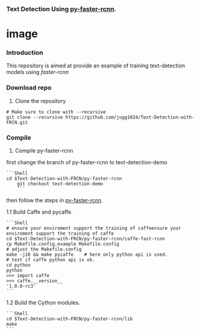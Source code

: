 ### Text Detection Using [py-faster-rcnn](https://github.com/rbgirshick/py-faster-rcnn/blob/master/README.md).

# image #

### Introduction

This repository is aimed at provide an example of training text-detection models using *faster-rcnn*

### Download repo 

  1. Clone the repository
  
  ```Shell
  # Make sure to clone with --recursive
  git clone --recursive https://github.com/jugg1024/Text-Detection-with-FRCN.git
  ```

### Compile

  1. Compile py-faster-rcnn

  first change the branch of py-faster-rcnn to text-detection-demo

	```Shell
	cd $Text-Detection-with-FRCN/py-faster-rcnn
    	git checkout text-detection-demo
    	```

  then follow the steps in [py-faster-rcnn](https://github.com/rbgirshick/py-faster-rcnn/blob/master/README.md).

  1.1 Build Caffe and pycaffe.

	```Shell
	# ensure your enviroment support the training of caffeensure your enviroment support the training of caffe
	cd $Text-Detection-with-FRCN/py-faster-rcnn/caffe-fast-rcnn
	cp Makefile.config.example Makefile.config
	# adjust the Makefile.config
	make -j16 && make pycaffe    # here only python api is used.
	# test if caffe python api is ok.
	cd python
	python
	>>> import caffe
	>>> caffe.__version__
	'1.0.0-rc3'
	```

  1.2 Build the Cython modules.

 	```Shell
	cd $Text-Detection-with-FRCN/py-faster-rcnn/lib
	make
	```
